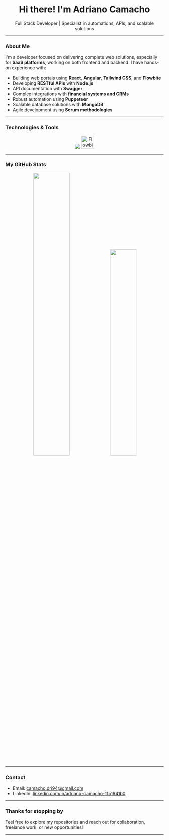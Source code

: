 <h1 align="center">Hi there! I'm Adriano Camacho </h1>
<p align="center">Full Stack Developer | Specialist in automations, APIs, and scalable solutions</p>

---

### About Me

I'm a developer focused on delivering complete web solutions, especially for **SaaS platforms**, working on both frontend and backend. I have hands-on experience with:

- Building web portals using **React**, **Angular**, **Tailwind CSS**, and **Flowbite**
- Developing **RESTful APIs** with **Node.js**
- API documentation with **Swagger**
- Complex integrations with **financial systems and CRMs**
- Robust automation using **Puppeteer**
- Scalable database solutions with **MongoDB**
- Agile development using **Scrum methodologies**

---

### Technologies & Tools

<p align="center">
  <img src="https://skillicons.dev/icons?i=js,ts,nodejs,react,angular,html,css,tailwind,mongodb,github,vite" />
  <img src="https://flowbite.com/docs/images/logo.svg" alt="Flowbite" width="40" />
</p>

---

### My GitHub Stats

<div align="center">
  <img src="https://github-readme-stats.vercel.app/api?username=ARCamacho&theme=radical&show_icons=true&count_private=true&hide_border=true" width="48%" />
  <img src="https://github-readme-stats.vercel.app/api/top-langs/?username=ARCamacho&layout=compact&theme=radical&hide_border=true" width="41%" />
</div>

---

### Contact

- Email: [camacho.dri94@gmail.com](mailto:camacho.dri94@gmail.com)  
- LinkedIn: [linkedin.com/in/adriano-camacho-1151841b0](https://www.linkedin.com/in/adriano-camacho-1151841b0/)

---

### Thanks for stopping by

Feel free to explore my repositories and reach out for collaboration, freelance work, or new opportunities!

---
